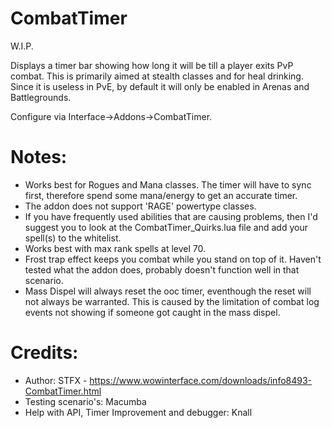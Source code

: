# CombatTimer
W.I.P.

Displays a timer bar showing how long it will be till a player exits PvP combat. This is primarily aimed at stealth classes and for heal drinking. Since it is useless in PvE, by default it will only be enabled in Arenas and Battlegrounds.

Configure via Interface->Addons->CombatTimer.

# Notes:

- Works best for Rogues and Mana classes. The timer will have to sync first, therefore spend some mana/energy to get an accurate timer. 
- The addon does not support 'RAGE' powertype classes. 
- If you have frequently used abilities that are causing problems, then I'd suggest you to look at the CombatTimer_Quirks.lua file and add your spell(s) to the whitelist.
- Works best with max rank spells at level 70.
- Frost trap effect keeps you combat while you stand on top of it. Haven't tested what the addon does, probably doesn't function well in that scenario.
- Mass Dispel will always reset the ooc timer, eventhough the reset will not always be warranted. This is caused by the limitation of combat log events not showing if someone got caught in the mass dispel.

# Credits:

* Author: STFX - https://www.wowinterface.com/downloads/info8493-CombatTimer.html
* Testing scenario's: Macumba
* Help with API, Timer Improvement and debugger: Knall
